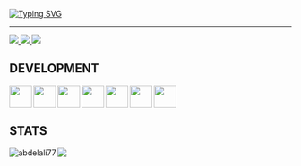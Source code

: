 [![Typing SVG](https://readme-typing-svg.demolab.com?font=Orbitron&size=30&duration=3500&pause=300&color=E20338&center=true&width=435&lines=Hey+I'm+Abdelali;Full+Stack+Developer)](https://git.io/typing-svg)

<hr/>
<a href="https://discord.com/users/665679739549384704">
    <img src="https://img.shields.io/badge/-Discord-000?style=flat&logo=Discord&logoColor=7289da&labelColor=000">
</a>
<a href="mailto:albatross1.off@gmail.com">
    <img src="https://img.shields.io/badge/-Gmail-000?style=flat&logo=Gmail&logoColor=ea4335&labelColor=000"">
</a>
<a href="https://twitter.com/abdelali_js">
    <img src="https://img.shields.io/badge/-X-000?style=flat&logo=X&logoColor=fff&labelColor=000"">
</a>

## DEVELOPMENT
<a href="https://skillicons.dev">
    <img width="40" height="40" align="left" src="https://skillicons.dev/icons?i=js" /> <img width="40" height="40" align="left" src="https://skillicons.dev/icons?i=nodejs" /> <img width="40" height="40" align="left" src="https://skillicons.dev/icons?i=ts" /><img width="40" height="40" align="left" src="https://skillicons.dev/icons?i=c" />
    <img width="40" height="40" align="left" src="https://skillicons.dev/icons?i=bash" /> <img width="40" height="40" align="left" src="https://skillicons.dev/icons?i=vscode" /> <img width="40" height="40" src="https://skillicons.dev/icons?i=git" />
  </a>
  
## STATS
<img align="left" src="https://github-readme-stats.vercel.app/api?username=abdelali77&show_icons=true&hide_title=true&title_color=FFF&bg_color=000&icon_color=FFF&text_color=E20338&border_radius=10&hide_border=true" alt="abdelali77" />
<img align="left" src="https://github-readme-stats.vercel.app/api/top-langs/?username=abdelali77&layout=compact&langs_count=8&bg_color=000&icon_color=FFF&border_radius=10&hide_border=true&text_color=fff&hide_title=true" />
